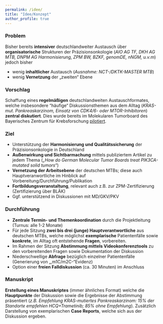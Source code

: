 ```yaml
---
permalink: /idee/
title: "Idee/Konzept"
author_profile: true
---
```


### Problem
Bisher bereits **intensiver** deutschlandweiter Austausch über **organisatorische** Strukturen der Präzisionsonkologie (_AIO AG TF, DKH AG MTB, DNPM AG Harmonisierung, ZPM BW, BZKF, genomDE, nNGM, u.v.m_) jedoch bisher 
* wenig **inhaltlicher** Austausch (_Ausnahme: NCT-/DKTK-MASTER MTB_)
* wenig **Vernetzung** der „zweiten“ Ebene

### Vorschlag
Schaffung eines **regelmäßigen** deutschlandweiten Austauschformates, welche insbesondere “häufige“ Diskussionsthemen aus dem Alltag (_KRAS-mut. Pankreaskarzinom, Einsatz von CDK4/6- oder MTOR-Inhibitoren_) **zentral diskutiert**. Dies wurde bereits im Molekularen Tumorboard des Bayerisches Zentrum für Krebsforschung [pilotiert](http://academicpages.github.io/files/BZKF-MTB.pdf).

### Ziel
* Unterstützung der **Harmonisierung und Qualitätssicherung** der Präzisionsonkologie in Deutschland
* **Außenwirkung und Sichtbarmachung** mittels publiziertem Artikel zu jedem Thema (_„How do German Molecular Tumor Boards treat PIK3CA-mutated solid tumors“_)
* **Vernetzung der Arbeitsebene** der deutschen MTBs; diese auch Hauptveranwortliche im Hinblick auf Vorbereitung/Durchführung/Publikation
* **Fortbildungsveranstaltung**, relevant auch z.B. zur ZPM-Zertifizierung (Zertifizierung über BLÄK)
* Ggf. unterstützend in Diskussionen mit MD/GKV/PKV

### Durchführung
* **Zentrale Termin- und Themenkoordination** durch die Projektleitung (Turnus: alle 1-2 Monate)
* Für jede Sitzung **zwei bis drei (junge) Hauptverantwortliche** aus deutschen MTBs, welche möglichst **exemplarische** Patientenfälle sowie **konkrete**, im Alltag oft entstehende **Fragen**, vorbereiten.
* Im Rahmen der Sitzung **Abstimmung mittels Videokonferenztools** zu den vorbereitenden Fragen sowie Dokumentation der Diskussion
* Niederschwellige **Abfrage** bezüglich einzelner Patientenfälle (Generierung von „,m1C/m2C-“Evidenz)
* Option einer **freien Falldiskussion** (ca. 30 Minuten) im Anschluss

### Manuskript
**Erstellung eines Manuskriptes** (immer ähnliches Format) welche die **Hauptpunkte** der Diskussion sowie die Ergebnisse der Abstimmung präsentiert (_z.B. Empfehlung KRAS-mutiertes Pankreaskarzinom: 15% der Standorte empfehlen HCQ+Trametinib; 85% ohne Empfehlung_). Zusätzlich Darstellung von exemplarischen **Case Reports**, welche sich aus der Diskussion ergeben.